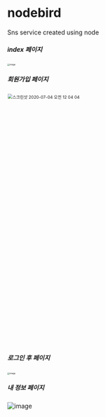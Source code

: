 # nodebird
 Sns service created using node



##### index 페이지

<img src="https://user-images.githubusercontent.com/49308628/86480814-b864bb80-bd89-11ea-9db1-c7453cbc6200.png" alt="image" style="zoom: 33%;" />

##### 회원가입 페이지

<img width="856" alt="스크린샷 2020-07-04 오전 12 04 04" src="https://user-images.githubusercontent.com/49308628/86481248-9c154e80-bd8a-11ea-8b36-7a3cfb6fbb5b.png" style="zoom:67%;"   >

##### 로그인 후 페이지

<img src="https://user-images.githubusercontent.com/49308628/86480950-05489200-bd8a-11ea-9874-b1766c0c7318.png" alt="image" style="zoom:33%;" />

##### 내 정보 페이지

![image](https://user-images.githubusercontent.com/49308628/86481008-1d201600-bd8a-11ea-8530-5c9ec0ef0f89.png)

